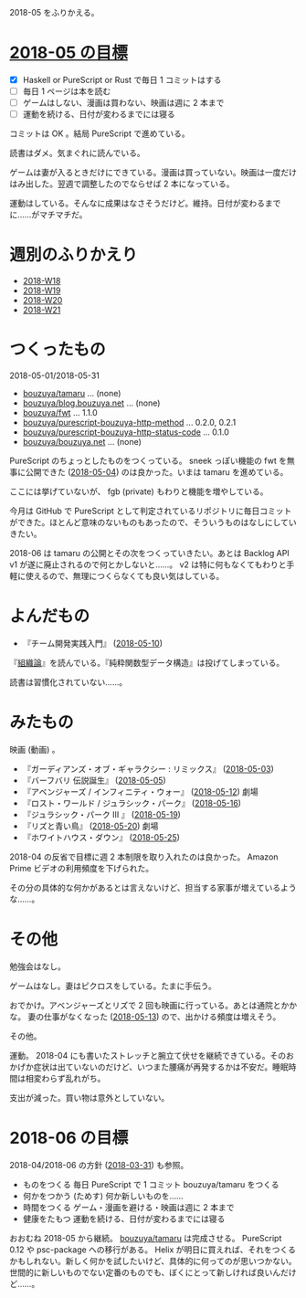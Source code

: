 2018-05 をふりかえる。

# [2018-05 の目標][2018-04-30]

- [x] Haskell or PureScript or Rust で毎日 1 コミットはする
- [ ] 毎日 1 ページは本を読む
- [ ] ゲームはしない、漫画は買わない、映画は週に 2 本まで
- [ ] 運動を続ける、日付が変わるまでには寝る

コミットは OK 。結局 PureScript で進めている。

読書はダメ。気まぐれに読んでいる。

ゲームは妻が入るときだけにできている。漫画は買っていない。映画は一度だけはみ出した。翌週で調整したのでならせば 2 本になっている。

運動はしている。そんなに成果はなさそうだけど。維持。日付が変わるまでに……がマチマチだ。

# 週別のふりかえり

- [2018-W18][2018-05-06]
- [2018-W19][2018-05-13]
- [2018-W20][2018-05-20]
- [2018-W21][2018-05-27]

# つくったもの

2018-05-01/2018-05-31

- [bouzuya/tamaru][] ... (none)
- [bouzuya/blog.bouzuya.net][] ... (none)
- [bouzuya/fwt][] ... 1.1.0
- [bouzuya/purescript-bouzuya-http-method][] ... 0.2.0, 0.2.1
- [bouzuya/purescript-bouzuya-http-status-code][] ... 0.1.0
- [bouzuya/bouzuya.net][] ... (none)

PureScript のちょっとしたものをつくっている。 sneek っぽい機能の fwt を無事に公開できた ([2018-05-04][]) のは良かった。いまは tamaru を進めている。

ここには挙げていないが、 fgb (private) もわりと機能を増やしている。

今月は GitHub で PureScript として判定されているリポジトリに毎日コミットができた。ほとんど意味のないものもあったので、そういうものはなしにしていきたい。

2018-06 は tamaru の公開とその次をつくっていきたい。あとは Backlog API v1 が遂に廃止されるので何とかしないと……。 v2 は特に何もなくてもわりと手軽に使えるので、無理につくらなくても良い気はしている。

# よんだもの

- 『チーム開発実践入門』 ([2018-05-10][])

『[組織論](https://www.amazon.co.jp/dp/4641124124/)』を読んでいる。『純粋関数型データ構造』は投げてしまっている。

読書は習慣化されていない……。

# みたもの

映画 (動画) 。

- 『ガーディアンズ・オブ・ギャラクシー : リミックス』 ([2018-05-03][])
- 『バーフバリ 伝説誕生』 ([2018-05-05][])
- 『アベンジャーズ / インフィニティ・ウォー』 ([2018-05-12][]) 劇場
- 『ロスト・ワールド / ジュラシック・パーク』 ([2018-05-16][])
- 『ジュラシック・パーク III 』 ([2018-05-19][])
- 『リズと青い鳥』 ([2018-05-20][]) 劇場
- 『ホワイトハウス・ダウン』 ([2018-05-25][])

2018-04 の反省で目標に週 2 本制限を取り入れたのは良かった。 Amazon Prime ビデオの利用頻度を下げられた。

その分の具体的な何かがあるとは言えないけど、担当する家事が増えているような……。

# その他

勉強会はなし。

ゲームはなし。妻はピクロスをしている。たまに手伝う。

おでかけ。アベンジャーズとリズで 2 回も映画に行っている。あとは通院とかかな。 妻の仕事がなくなった ([2018-05-13][]) ので、出かける頻度は増えそう。

その他。

運動。 2018-04 にも書いたストレッチと腕立て伏せを継続できている。そのおかげか症状は出ていないのだけど、いつまた腰痛が再発するかは不安だ。睡眠時間は相変わらず乱れがち。

支出が減った。買い物は意外としていない。

# 2018-06 の目標

2018-04/2018-06 の方針 ([2018-03-31][]) も参照。

- ものをつくる 毎日 PureScript で 1 コミット bouzuya/tamaru をつくる
- 何かをつかう (ためす) 何か新しいものを……
- 時間をつくる ゲーム・漫画を避ける・映画は週に 2 本まで
- 健康をたもつ 運動を続ける、日付が変わるまでには寝る

おおむね 2018-05 から継続。 [bouzuya/tamaru][] は完成させる。 PureScript 0.12 や psc-package への移行がある。 Helix が明日に買えれば、それをつくるかもしれない。新しく何かを試したいけど、具体的に何ってのが思いつかない。世間的に新しいものでない定番のものでも、ぼくにとって新しければ良いんだけど……。

[2018-03-31]: https://blog.bouzuya.net/2018/03/31/
[2018-04-30]: https://blog.bouzuya.net/2018/04/30/
[2018-05-03]: https://blog.bouzuya.net/2018/05/03/
[2018-05-04]: https://blog.bouzuya.net/2018/05/04/
[2018-05-05]: https://blog.bouzuya.net/2018/05/05/
[2018-05-06]: https://blog.bouzuya.net/2018/05/06/
[2018-05-10]: https://blog.bouzuya.net/2018/05/10/
[2018-05-12]: https://blog.bouzuya.net/2018/05/12/
[2018-05-13]: https://blog.bouzuya.net/2018/05/13/
[2018-05-16]: https://blog.bouzuya.net/2018/05/16/
[2018-05-19]: https://blog.bouzuya.net/2018/05/19/
[2018-05-20]: https://blog.bouzuya.net/2018/05/20/
[2018-05-25]: https://blog.bouzuya.net/2018/05/25/
[2018-05-27]: https://blog.bouzuya.net/2018/05/27/
[bouzuya/blog.bouzuya.net]: https://github.com/bouzuya/blog.bouzuya.net
[bouzuya/bouzuya.net]: https://github.com/bouzuya/bouzuya.net
[bouzuya/fwt]: https://github.com/bouzuya/fwt
[bouzuya/purescript-bouzuya-http-method]: https://github.com/bouzuya/purescript-bouzuya-http-method
[bouzuya/purescript-bouzuya-http-status-code]: https://github.com/bouzuya/purescript-bouzuya-http-status-code
[bouzuya/tamaru]: https://github.com/bouzuya/tamaru

